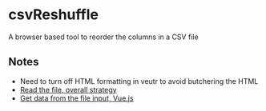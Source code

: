 # csvReshuffle

A browser based tool to reorder the columns in a CSV file

## Notes

-   Need to turn off HTML formatting in veutr to avoid butchering the HTML
-   [Read the file, overall strategy](https://blog.mounirmesselmeni.de/2012/11/20/reading-csv-file-with-javascript-and-html5-file-api/)
-   [Get data from the file input, Vue.js](https://stackoverflow.com/a/45179094)
